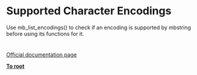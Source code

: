 # Supported Character Encodings





Use mb_list_encodings() to check if an encoding is supported by mbstring before using its functions for it.

  

#

[Official documentation page](https://www.php.net/manual/en/mbstring.supported-encodings.php)

**[To root](/README.md)**